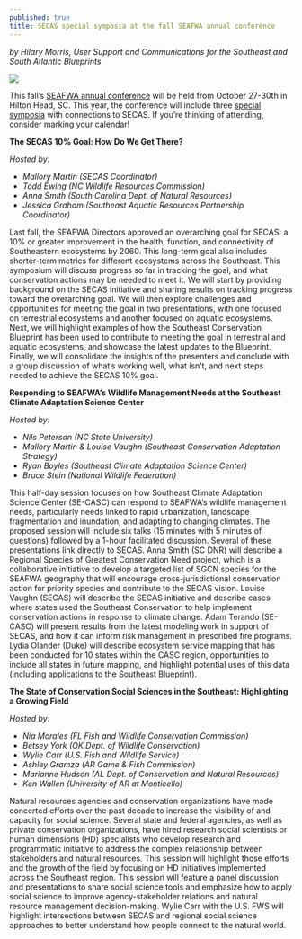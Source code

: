 ```yaml
---
published: true
title: SECAS special symposia at the fall SEAFWA annual conference
---
```

_by Hilary Morris, User Support and Communications for the Southeast and South Atlantic Blueprints_

![]({{site.baseurl}}/images/SEAFWA-logo.png)

This fall’s [SEAFWA annual conference](http://www.seafwa.org/conference/) will be held from October 27-30th in Hilton Head, SC. This year, the conference will include three [special symposia](http://www.seafwa.org/conference/program/special_symposia/) with connections to SECAS. If you’re thinking of attending, consider marking your calendar!

**The SECAS 10% Goal: How Do We Get There?**  

_Hosted by:_  
- _Mallory Martin (SECAS Coordinator)_  
- _Todd Ewing (NC Wildlife Resources Commission)_  
- _Anna Smith (South Carolina Dept. of Natural Resources)_  
- _Jessica Graham (Southeast Aquatic Resources Partnership Coordinator)_

Last fall, the SEAFWA Directors approved an overarching goal for SECAS: a 10% or greater improvement in the health, function, and connectivity of Southeastern ecosystems by 2060. This long-term goal also includes shorter-term metrics for different ecosystems across the Southeast. This symposium will discuss progress so far in tracking the goal, and what conservation actions may be needed to meet it. We will start by providing background on the SECAS initiative and sharing results on tracking progress toward the overarching goal. We will then explore challenges and opportunities for meeting the goal in two presentations, with one focused on terrestrial ecosystems and another focused on aquatic ecosystems. Next, we will highlight examples of how the Southeast Conservation Blueprint has been used to contribute to meeting the goal in terrestrial and aquatic ecosystems, and showcase the latest updates to the Blueprint. Finally, we will consolidate the insights of the presenters and conclude with a group discussion of what’s working well, what isn’t, and next steps needed to achieve the SECAS 10% goal.

**Responding to SEAFWA’s Wildlife Management Needs at the Southeast Climate Adaptation Science Center**  

_Hosted by:_  
- _Nils Peterson (NC State University)_  
- _Mallory Martin & Louise Vaughn (Southeast Conservation Adaptation Strategy)_  
- _Ryan Boyles (Southeast Climate Adaptation Science Center)_  
- _Bruce Stein (National Wildlife Federation)_

This half-day session focuses on how Southeast Climate Adaptation Science Center (SE-CASC) can respond to SEAFWA’s wildlife management needs, particularly needs linked to rapid urbanization, landscape fragmentation and inundation, and adapting to changing climates. The proposed session will include six talks (15 minutes with 5 minutes of questions) followed by a 1-hour facilitated discussion. Several of these presentations link directly to SECAS. Anna Smith (SC DNR) will describe a Regional Species of Greatest Conservation Need project, which is a collaborative initiative to develop a targeted list of SGCN species for the SEAFWA geography that will encourage cross-jurisdictional conservation action for priority species and contribute to the SECAS vision. Louise Vaughn (SECAS) will describe the SECAS initiative and describe cases where states used the Southeast Conservation to help implement conservation actions in response to climate change.  Adam Terando (SE-CASC) will present results from the latest modeling work in support of SECAS, and how it can inform risk management in prescribed fire programs. Lydia Olander (Duke) will describe ecosystem service mapping that has been conducted for 10 states within the CASC region, opportunities to include all states in future mapping, and highlight potential uses of this data (including applications to the Southeast Blueprint).

**The State of Conservation Social Sciences in the Southeast: Highlighting a Growing Field**

_Hosted by:_  
- _Nia Morales (FL Fish and Wildlife Conservation Commission)_  
- _Betsey York (OK Dept. of Wildlife Conservation)_  
- _Wylie Carr (U.S. Fish and Wildlife Service)_  
- _Ashley Gramza (AR Game & Fish Commission)_  
- _Marianne Hudson (AL Dept. of Conservation and Natural Resources)_  
- _Ken Wallen (University of AR at Monticello)_

Natural resources agencies and conservation organizations have made concerted efforts over the past decade to increase the visibility of and capacity for social science. Several state and federal agencies, as well as private conservation organizations, have hired research social scientists or human dimensions (HD) specialists who develop research and programmatic initiative to address the complex relationship between stakeholders and natural resources. This session will highlight those efforts and the growth of the field by focusing on HD initiatives implemented across the Southeast region. This session will feature a panel discussion and presentations to share social science tools and emphasize how to apply social science to improve agency-stakeholder relations and natural resource management decision-making. Wylie Carr with the U.S. FWS will highlight intersections between SECAS and regional social science approaches to better understand how people connect to the natural world.
